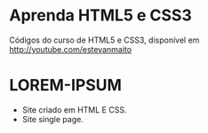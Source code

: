 # Aprenda HTML5 e CSS3
Códigos do curso de HTML5 e CSS3, disponível em http://youtube.com/estevanmaito

# LOREM-IPSUM
- Site criado em HTML E CSS.
- Site single page.
